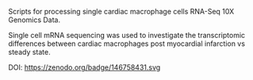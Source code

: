Scripts for processing single cardiac macrophage cells RNA-Seq 10X Genomics Data. 

Single cell mRNA sequencing was used to investigate the transcriptomic differences between cardiac macrophages post myocardial infarction vs steady state.

DOI: https://zenodo.org/badge/146758431.svg

